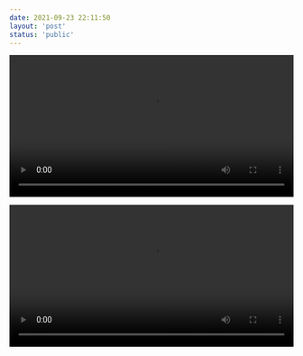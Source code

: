 ```yaml
---
date: 2021-09-23 22:11:50
layout: 'post'
status: 'public'
---
```

<video width="100%" controls="controls" border=0><source src="https://pan.besunny.life/%E8%A7%86%E9%A2%91/%E7%BA%AA%E5%BD%95%E7%89%87/4K%20Time%20Scapes.mkv"></video>

<video width="100%" controls="controls" border=0><source src="https://pan.besunny.life/%E8%A7%86%E9%A2%91/%E5%8A%A8%E6%BC%AB/%E8%91%AB%E8%8A%A6%E5%A8%83/%E8%91%AB%E8%8A%A6%E5%85%84%E5%BC%9F/%E8%91%AB%E8%8A%A6%E5%85%84%E5%BC%9F.Calabash.Brothers.1986.E04.WEB-DL.2160P.H265.AAC.Xeon%E6%99%9A%E7%94%9F.mkv"></video>
